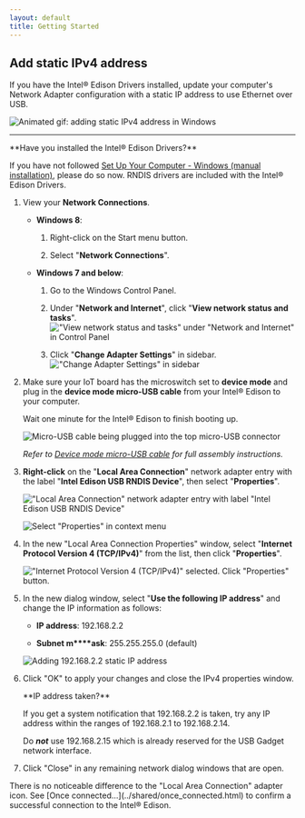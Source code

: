 ```yaml
---
layout: default
title: Getting Started
---
```


## Add static IPv4 address

If you have the Intel® Edison Drivers installed, update your computer's Network Adapter configuration with a static IP address to use Ethernet over USB.

![Animated gif: adding static IPv4 address in Windows](images/ipv4_windows-animated.gif)

---

<div class="callout warning" markdown="1">
**Have you installed the Intel® Edison Drivers?**

If you have not followed [Set Up Your Computer - Windows (manual installation)](../../../computer_setup/windows/manual_installation.html), please do so now. RNDIS drivers are included with the Intel® Edison Drivers.
</div>

1. View your **Network Connections**.

    * **Windows 8**: 
      1. Right-click on the Start menu button.

      2. Select "**Network Connections**".

    * **Windows 7 and below**: 
      1. Go to the Windows Control Panel. 
      2. Under "**Network and Internet**", click "**View network status and tasks**".
         !["View network status and tasks" under "Network and Internet" in Control Panel](images/control_panel-view_network_status_and_tasks.png)

      3. Click "**Change Adapter Settings**" in sidebar.
        !["Change Adapter Settings" in sidebar](images/control_panel-chanage_adpater_settings.png)

2. Make sure your IoT board has the microswitch set to **device mode** and plug in the **device mode micro-USB cable** from your Intel® Edison to your computer. 

    Wait one minute for the Intel® Edison to finish booting up.

    ![Micro-USB cable being plugged into the top micro-USB connector](../../../assembly/arduino_expansion_board/images/device_mode-usb_cable-before_after.png)

    _Refer to [Device mode micro-USB cable](../../../assembly/arduino_expansion_board/details-device_mode_cable.html) for full assembly instructions._

3. **Right-click** on the "**Local Area Connection**" network adapter entry with the label "**Intel Edison USB RNDIS Device**", then select "**Properties**".

    !["Local Area Connection" network adapter entry with label "Intel Edison USB RNDIS Device"](images/control_panel-lan_adapter.png)

    ![Select "Properties" in context menu](images/control_panel-context_menu-properties.png)

4. In the new "Local Area Connection Properties" window, select "**Internet Protocol Version 4 (TCP/IPv4)**" from the list, then click "**Properties**".

    !["Internet Protocol Version 4 (TCP/IPv4)" selected. Click "Properties" button.](images/lan_properties-ipv4-properties_button.png)

5. In the new dialog window, select "**Use the following IP address**" and change the IP information as follows:

    * **IP address**: 192.168.2.2

    * **Subnet m****ask**: 255.255.255.0 (default)

    ![Adding 192.168.2.2 static IP address](images/ipv4_properties-add_static_ip.png)

6. Click "OK" to apply your changes and close the IPv4 properties window. 

    <div class="callout troubleshooting" markdown="1">
    **IP address taken?**

    If you get a system notification that 192.168.2.2 is taken, try any IP address within the ranges of 192.168.2.1 to 192.168.2.14. 

    Do ***not*** use 192.168.2.15 which is already reserved for the USB Gadget network interface.
    </div>

7. Click "Close" in any remaining network dialog windows that are open.

<div class="callout done" markdown="1">
There is no noticeable difference to the "Local Area Connection" adapter icon. See [Once connected...](../shared/once_connected.html) to confirm a successful connection to the Intel® Edison.
</div>